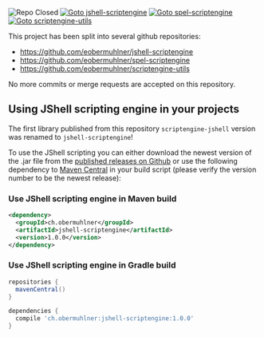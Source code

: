 ![Repo Closed](https://badgen.net/badge/repo/closed/red)
[![Goto jshell-scriptengine](https://badgen.net/badge/goto/jshell-scriptengine/blue)](https://github.com/eobermuhlner/jshell-scriptengine)
[![Goto spel-scriptengine](https://badgen.net/badge/goto/spel-scriptengine/blue)](https://github.com/eobermuhlner/spel-scriptengine)
[![Goto scriptengine-utils](https://badgen.net/badge/goto/scriptengine-utils/blue)](https://github.com/eobermuhlner/scriptengine-utils)

This project has been split into several github repositories:
- https://github.com/eobermuhlner/jshell-scriptengine
- https://github.com/eobermuhlner/spel-scriptengine
- https://github.com/eobermuhlner/scriptengine-utils

No more commits or merge requests are accepted on this repository.

## Using JShell scripting engine in your projects 

The first library published from this repository `scriptengine-jshell` version
was renamed to `jshell-scriptengine`!

To use the JShell scripting you can either download the newest version of the .jar file from the
[published releases on Github](https://github.com/eobermuhlner/jshell-scriptengine/releases/)
or use the following dependency to
[Maven Central](https://search.maven.org/#search%7Cga%7C1%7Cjshell-scriptengine)
in your build script (please verify the version number to be the newest release):

### Use JShell scripting engine in Maven build

```xml
<dependency>
  <groupId>ch.obermuhlner</groupId>
  <artifactId>jshell-scriptengine</artifactId>
  <version>1.0.0</version>
</dependency>
```

### Use JShell scripting engine in Gradle build

```gradle
repositories {
  mavenCentral()
}

dependencies {
  compile 'ch.obermuhlner:jshell-scriptengine:1.0.0'
}
```
